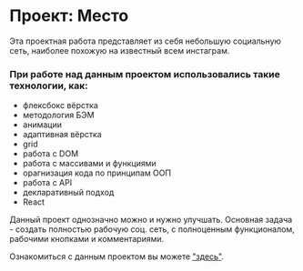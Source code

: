 # Проект: Место

Эта проектная работа представляет из себя небольшую социальную сеть, наиболее похожую на известный всем инстаграм.

### При работе над данным проектом использовались такие технологии, как:
* флексбокс вёрстка
* методология БЭМ
* анимации
* адаптивная вёрстка
* grid
* работа с DOM
* работа с массивами и функциями
* орагнизация кода по принципам ООП
* работа с API
* декларативный подход
* React

Данный проект однозначно можно и нужно улучшать.
Основная задача - создать полностью рабочую соц. сеть, с полноценным функционалом, рабочими кнопками и комментариями.

Ознакомиться с данным проектом вы можете ["здесь"](https://e-zybkin.github.io/mesto-react/index.html).
